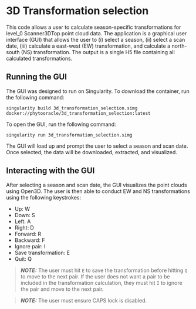 # 3D Transformation selection
This code allows a user to calculate season-specific transformations for level_0 Scanner3DTop point cloud data. The application is a graphical user interface (GUI) that allows the user to (i) select a season, (ii) select a scan date, (iii) calculate a east-west (EW) transformation, and calculate a north-south (NS) transformation. The output is a single H5 file containing all calculated transformations.

## Running the GUI
The GUI was designed to run on Singularity. To download the container, run the following command:

```
singularity build 3d_transformation_selection.simg docker://phytooracle/3d_transformation_selection:latest
```

To open the GUI, run the following command:

```
singularity run 3d_transformation_selection.simg
```

The GUI will load up and prompt the user to select a season and scan date. Once selected, the data will be downloaded, extracted, and visualized.

## Interacting with the GUI
After selecting a season and scan date, the GUI visualizes the point clouds using Open3D. The user is then able to conduct EW and NS transformations using the following keystrokes:

- Up: W
- Down: S
- Left: A
- Right: D
- Forward: R
- Backward: F
- Ignore pair: I
- Save transformation: E
- Quit: Q

> **_NOTE:_** The user must hit `E` to save the transformation before hitting `Q` to move to the next pair. If the user does not want a pair to be included in the transformation calculation, they must hit `I` to ignore the pair and move to the next pair.

> **_NOTE:_** The user must ensure CAPS lock is disabled.
